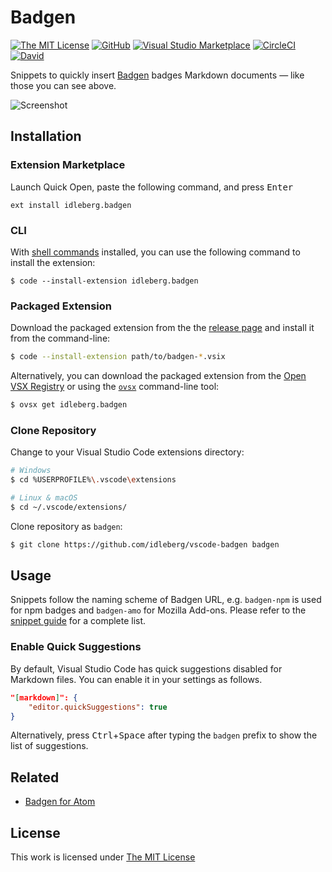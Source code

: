 # Badgen

[![The MIT License](https://flat.badgen.net/badge/license/MIT/orange)](http://opensource.org/licenses/MIT)
[![GitHub](https://flat.badgen.net/github/release/idleberg/vscode-badgen)](https://github.com/idleberg/vscode-badgen/releases)
[![Visual Studio Marketplace](https://vsmarketplacebadge.apphb.com/installs-short/idleberg.badgen.svg?style=flat-square)](https://marketplace.visualstudio.com/items?itemName=idleberg.badgen)
[![CircleCI](https://flat.badgen.net/circleci/github/idleberg/vscode-badgen)](https://circleci.com/gh/idleberg/vscode-badgen)
[![David](https://flat.badgen.net/david/dev/idleberg/vscode-badgen)](https://david-dm.org/idleberg/vscode-badgen?type=dev)

Snippets to quickly insert [Badgen](http://badgen.net) badges Markdown documents — like those you can see above.

![Screenshot](https://raw.githubusercontent.com/idleberg/vscode-badgen/master/screenshot.gif)

## Installation

### Extension Marketplace

Launch Quick Open, paste the following command, and press <kbd>Enter</kbd>

`ext install idleberg.badgen`

### CLI

With [shell commands](https://code.visualstudio.com/docs/editor/command-line) installed, you can use the following command to install the extension:

`$ code --install-extension idleberg.badgen`

### Packaged Extension

Download the packaged extension from the the [release page](https://github.com/idleberg/vscode-badgen/releases) and install it from the command-line:

```bash
$ code --install-extension path/to/badgen-*.vsix
```

Alternatively, you can download the packaged extension from the [Open VSX Registry](https://open-vsx.org/) or using the [`ovsx`](https://www.npmjs.com/package/ovsx) command-line tool:

```bash
$ ovsx get idleberg.badgen
```

### Clone Repository

Change to your Visual Studio Code extensions directory:

```bash
# Windows
$ cd %USERPROFILE%\.vscode\extensions

# Linux & macOS
$ cd ~/.vscode/extensions/
```

Clone repository as `badgen`:

```bash
$ git clone https://github.com/idleberg/vscode-badgen badgen
```

## Usage

Snippets follow the naming scheme of Badgen URL, e.g. `badgen-npm` is used for npm badges and `badgen-amo` for Mozilla Add-ons. Please refer to the [snippet guide](https://github.com/idleberg/vscode-badgen/blob/master/snippets.md) for a complete list.

### Enable Quick Suggestions

By default, Visual Studio Code has quick suggestions disabled for Markdown files. You can enable it in your settings as follows.

```json
"[markdown]": {
    "editor.quickSuggestions": true
}
```

Alternatively, press <kbd>Ctrl</kbd>+<kbd>Space</kbd> after typing the `badgen` prefix to show the list of suggestions.

## Related

- [Badgen for Atom](https://atom.io/packages/badgen)

## License

This work is licensed under [The MIT License](https://opensource.org/licenses/MIT)
